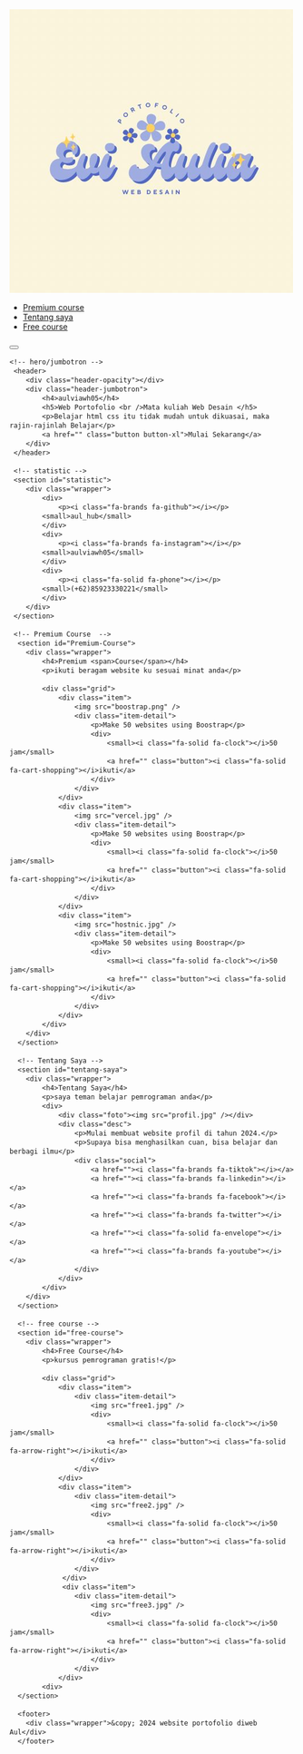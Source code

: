 <head>
    <meta charset="UTF-8">
    <meta name="viewport" content="width=device-width, initial-scale=1.0">
    <title>Website Portofolio</title>
    <link rel="stylesheet" href="css/style.css" />
    <link rel="stylesheet" href="https://cdnjs.cloudflare.com/ajax/libs/font-awesome/6.6.0/css/all.min.css" integrity="sha512-Kc323vGBEqzTmouAECnVceyQqyqdsSiqLQISBL29aUW4U/M7pSPA/gEUZQqv1cwx4OnYxTxve5UMg5GT6L4JJg==" crossorigin="anonymous" referrerpolicy="no-referrer" />
</head>
<body>
    <!-- menu -->
    <nav>
        <div class="wrapper">
            <div class="Logo"><img src="Logo.jpg"></div>
            <div class="Menu">
                <ul>
                    <li><a href="">Premium course</a></li>
                    <li><a href="">Tentang saya</a></li>
                    <li><a href="">Free course</a></li>      
                </ul>
            </div>
            <button class="hamburger-menu">
                <i class="fa-solid fa-bars"></i>
                <i class="fa-solid fa-xmark"></i>
            </button>
        </div>
    </nav>

    <!-- hero/jumbotron -->
     <header>
        <div class="header-opacity"></div>
        <div class="header-jumbotron">
            <h4>aulviawh05</h4>
            <h5>Web Portofolio <br />Mata kuliah Web Desain </h5>
            <p>Belajar html css itu tidak mudah untuk dikuasai, maka rajin-rajinlah Belajar</p>
            <a href="" class="button button-xl">Mulai Sekarang</a>
        </div>
     </header>

     <!-- statistic -->
     <section id="statistic">
        <div class="wrapper">
            <div>
                <p><i class="fa-brands fa-github"></i></p>
            <small>aul_hub</small>
            </div>
            <div>
                <p><i class="fa-brands fa-instagram"></i></p>
            <small>aulviawh05</small>
            </div>
            <div>
                <p><i class="fa-solid fa-phone"></i></p>
            <small>(+62)85923330221</small>
            </div>
        </div>
     </section>

     <!-- Premium Course  -->
      <section id="Premium-Course">
        <div class="wrapper">
            <h4>Premium <span>Course</span></h4>
            <p>ikuti beragam website ku sesuai minat anda</p>

            <div class="grid">
                <div class="item">
                    <img src="boostrap.png" />
                    <div class="item-detail">
                        <p>Make 50 websites using Boostrap</p>
                        <div>
                            <small><i class="fa-solid fa-clock"></i>50 jam</small>
                            <a href="" class="button"><i class="fa-solid fa-cart-shopping"></i>ikuti</a>
                        </div>
                    </div>
                </div>
                <div class="item">
                    <img src="vercel.jpg" />
                    <div class="item-detail">
                        <p>Make 50 websites using Boostrap</p>
                        <div>
                            <small><i class="fa-solid fa-clock"></i>50 jam</small>
                            <a href="" class="button"><i class="fa-solid fa-cart-shopping"></i>ikuti</a>
                        </div>
                    </div>
                </div>
                <div class="item">
                    <img src="hostnic.jpg" />
                    <div class="item-detail">
                        <p>Make 50 websites using Boostrap</p>
                        <div>
                            <small><i class="fa-solid fa-clock"></i>50 jam</small>
                            <a href="" class="button"><i class="fa-solid fa-cart-shopping"></i>ikuti</a>
                        </div>
                    </div>
                </div>
            </div>    
        </div>
      </section>

      <!-- Tentang Saya -->
      <section id="tentang-saya">
        <div class="wrapper">
            <h4>Tentang Saya</h4>
            <p>saya teman belajar pemrograman anda</p>
            <div>
                <div class="foto"><img src="profil.jpg" /></div>
                <div class="desc">
                    <p>Mulai membuat website profil di tahun 2024.</p>
                    <p>Supaya bisa menghasilkan cuan, bisa belajar dan berbagi ilmu</p>
                    <div class="social">
                        <a href=""><i class="fa-brands fa-tiktok"></i></a>
                        <a href=""><i class="fa-brands fa-linkedin"></i></a>
                        <a href=""><i class="fa-brands fa-facebook"></i></a>
                        <a href=""><i class="fa-brands fa-twitter"></i></a>
                        <a href=""><i class="fa-solid fa-envelope"></i></a>
                        <a href=""><i class="fa-brands fa-youtube"></i></a>
                    </div>
                </div>
            </div>
        </div>
      </section>

      <!-- free course -->
      <section id="free-course">
        <div class="wrapper">
            <h4>Free Course</h4>
            <p>kursus pemrograman gratis!</p>

            <div class="grid">
                <div class="item">
                    <div class="item-detail">
                        <img src="free1.jpg" />
                        <div>
                            <small><i class="fa-solid fa-clock"></i>50 jam</small>
                            <a href="" class="button"><i class="fa-solid fa-arrow-right"></i>ikuti</a>
                        </div>
                    </div>
                </div>
                <div class="item">
                    <div class="item-detail">
                        <img src="free2.jpg" />
                        <div>
                            <small><i class="fa-solid fa-clock"></i>50 jam</small>
                            <a href="" class="button"><i class="fa-solid fa-arrow-right"></i>ikuti</a>
                        </div>
                    </div>
                 </div>
                 <div class="item">
                    <div class="item-detail">
                        <img src="free3.jpg" />
                        <div>
                            <small><i class="fa-solid fa-clock"></i>50 jam</small>
                            <a href="" class="button"><i class="fa-solid fa-arrow-right"></i>ikuti</a>
                        </div>
                    </div>
                </div>
            <div>
      </section>

      <footer>
        <div class="wrapper">&copy; 2024 website portofolio diweb Aul</div>
      </footer>
</body>
</html>

